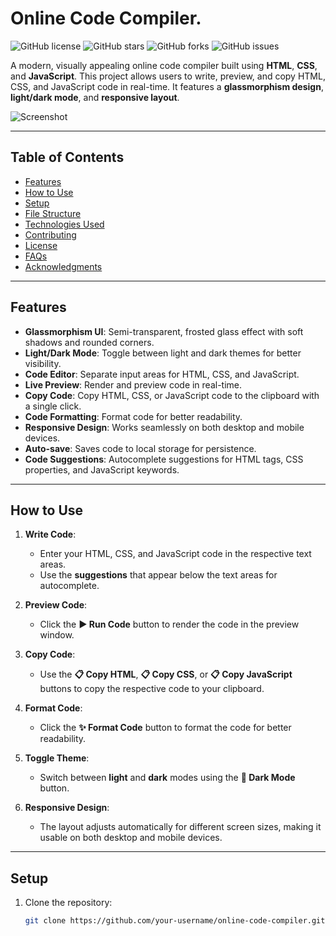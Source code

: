 # Online Code Compiler. 

![GitHub license](https://img.shields.io/badge/license-MIT-blue.svg)
![GitHub stars](https://img.shields.io/github/stars/your-username/online-code-compiler?style=social)
![GitHub forks](https://img.shields.io/github/forks/your-username/online-code-compiler?style=social)
![GitHub issues](https://img.shields.io/github/issues/your-username/online-code-compiler)

A modern, visually appealing online code compiler built using **HTML**, **CSS**, and **JavaScript**. This project allows users to write, preview, and copy HTML, CSS, and JavaScript code in real-time. It features a **glassmorphism design**, **light/dark mode**, and **responsive layout**.

![Screenshot](ScreenShot.png)

---

## Table of Contents

- [Features](#features)
- [How to Use](#how-to-use)
- [Setup](#setup)
- [File Structure](#file-structure)
- [Technologies Used](#technologies-used)
- [Contributing](#contributing)
- [License](#license)
- [FAQs](#faqs)
- [Acknowledgments](#acknowledgments)

---

## Features

- **Glassmorphism UI**: Semi-transparent, frosted glass effect with soft shadows and rounded corners.
- **Light/Dark Mode**: Toggle between light and dark themes for better visibility.
- **Code Editor**: Separate input areas for HTML, CSS, and JavaScript.
- **Live Preview**: Render and preview code in real-time.
- **Copy Code**: Copy HTML, CSS, or JavaScript code to the clipboard with a single click.
- **Code Formatting**: Format code for better readability.
- **Responsive Design**: Works seamlessly on both desktop and mobile devices.
- **Auto-save**: Saves code to local storage for persistence.
- **Code Suggestions**: Autocomplete suggestions for HTML tags, CSS properties, and JavaScript keywords.

---

## How to Use

1. **Write Code**:
   - Enter your HTML, CSS, and JavaScript code in the respective text areas.
   - Use the **suggestions** that appear below the text areas for autocomplete.

2. **Preview Code**:
   - Click the **▶️ Run Code** button to render the code in the preview window.

3. **Copy Code**:
   - Use the **📋 Copy HTML**, **📋 Copy CSS**, or **📋 Copy JavaScript** buttons to copy the respective code to your clipboard.

4. **Format Code**:
   - Click the **✨ Format Code** button to format the code for better readability.

5. **Toggle Theme**:
   - Switch between **light** and **dark** modes using the **🌙 Dark Mode** button.

6. **Responsive Design**:
   - The layout adjusts automatically for different screen sizes, making it usable on both desktop and mobile devices.

---

## Setup

1. Clone the repository:
   ```bash
   git clone https://github.com/your-username/online-code-compiler.git
